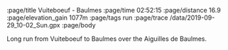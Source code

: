 :page/title Vuiteboeuf - Baulmes
:page/time 02:52:15
:page/distance 16.9
:page/elevation_gain 1077m
:page/tags run
:page/trace /data/2019-09-29_10-02_Sun.gpx
:page/body

Long run from Vuiteboeuf to Baulmes over the Aiguilles de Baulmes.
